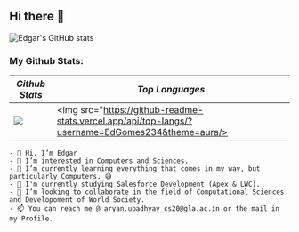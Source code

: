 ## Hi there 👋

![Edgar's GitHub stats](https://github-readme-stats.vercel.app/api?username=EdGomes234&theme=monokai&show_icons=true)
<br>

### My Github Stats:

|_**Github Stats**_|_**Top Languages**_|
|-----------|-------------|
|<img src="https://github-readme-stats.vercel.app/api?username=EdGomes234&show_icons=true&theme=aura"/>|<img src="https://github-readme-stats.vercel.app/api/top-langs/?username=EdGomes234&theme=aura/>|

```
- 👋 Hi, I’m Edgar
- 👀 I’m interested in Computers and Sciences.
- 🌱 I’m currently learning everything that comes in my way, but particularly Computers. 😅
- 🏫 I'm currently studying Salesforce Development (Apex & LWC).
- 💞️ I’m looking to collaborate in the field of Computational Sciences and Developoment of World Society.
- 📫 You can reach me @ aryan.upadhyay_cs20@gla.ac.in or the mail in my Profile.
```
